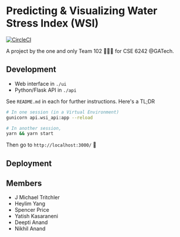 Predicting & Visualizing Water Stress Index (WSI)
=================================================

[![CircleCI](https://circleci.com/gh/afreeorange/CSE6242-Project.svg?style=svg&circle-token=4b95a7d95770cf0d67ae806bb5281aa321ecae69)](https://circleci.com/gh/afreeorange/CSE6242-Project)

A project by the one and only Team 102 🎸💃🙌 for CSE 6242 @GATech.

Development
-----------

* Web interface in `./ui`
* Python/Flask API in `./api`

See `README.md` in each for further instructions. Here's a TL;DR

```bash
# In one session (in a Virtual Environment)
gunicorn api.wsi_api:app --reload

# In another session,
yarn && yarn start
```

Then go to `http://localhost:3000/` 🤘

Deployment
----------

Members
-------

* J Michael Tritchler
* Heylim Yang
* Spencer Price
* Yatish Kasaraneni
* Deepti Anand
* Nikhil Anand
